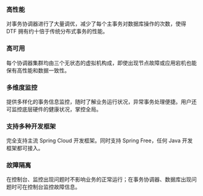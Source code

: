 ### 高性能
对事务协调器进行了大量调优，减少了每个主事务对数据库操作的次数，使得 DTF 拥有约十倍于传统分布式事务的性能。

### 高可用
每个协调器集群均由三个无状态的虚拟机构成，即使出现节点故障或应用宕机也能保有高性能和数据一致性。

### 多维度监控
提供多样化的事务信息监控，随时了解业务运行状况，异常事务处理便捷。用户还可监控底层硬件的健康状况，掌控全局。

### 支持多种开发框架
完全支持主流 Spring Cloud 开发框架。同时支持 Spring Free，任何 Java 开发框架都可接入。

### 故障隔离
在控制台、监控出现问题时不影响业务的正常运行；在事务协调器、数据库出现问题时可在控制台监控故障信息。


